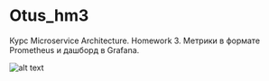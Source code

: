 # Otus_hm3
Курс Microservice Architecture. Homework 3. Метрики в формате Prometheus и дашборд в Grafana. 

![alt text](https://ibb.co/P1WJhNF)
